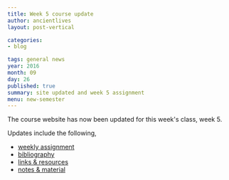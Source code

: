 ```yaml
---
title: Week 5 course update
author: ancientlives
layout: post-vertical

categories:
- blog

tags: general news
year: 2016
month: 09
day: 26
published: true
summary: site updated and week 5 assignment
menu: new-semester
---
```


The course website has now been updated for this week's class, week 5.

Updates include the following,

* [weekly assignment](/weekly_assignment)
* [bibliography](/bibliography)
* [links & resources](/links)
* [notes & material](/notes)
